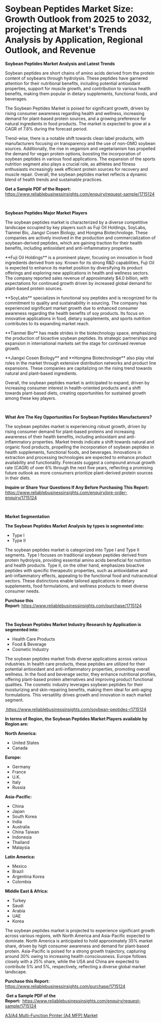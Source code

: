 <p><h1>Soybean Peptides Market Size: Growth Outlook from 2025 to 2032, projecting at Market's Trends Analysis by Application, Regional Outlook, and Revenue</h1></p><p><strong>Soybean Peptides Market Analysis and Latest Trends</strong></p>
<p><p>Soybean peptides are short chains of amino acids derived from the protein content of soybeans through hydrolysis. These peptides have garnered attention for their nutritional benefits, including potential antioxidant properties, support for muscle growth, and contribution to various health benefits, making them popular in dietary supplements, functional foods, and beverages.</p><p>The Soybean Peptides Market is poised for significant growth, driven by rising consumer awareness regarding health and wellness, increasing demand for plant-based protein sources, and a growing preference for natural ingredients in food products. The market is expected to grow at a CAGR of 7.8% during the forecast period. </p><p>Trend-wise, there is a notable shift towards clean label products, with manufacturers focusing on transparency and the use of non-GMO soybean sources. Additionally, the rise in veganism and vegetarianism has propelled the demand for vegan protein options, boosting the incorporation of soybean peptides in various food applications. The expansion of the sports nutrition segment also plays a crucial role, as athletes and fitness enthusiasts increasingly seek efficient protein sources for recovery and muscle repair. Overall, the soybean peptides market reflects a dynamic blend of health trends and sustainable practices.</p></p>
<p><strong>Get a Sample PDF of the Report:&nbsp;</strong> <a href="https://www.reliablebusinessinsights.com/enquiry/request-sample/1715124?utm_campaign=3133&utm_medium=2&utm_source=Github&utm_content=ia&utm_term=28032025&utm_id=soybean-peptides">https://www.reliablebusinessinsights.com/enquiry/request-sample/1715124</a></p>
<p>&nbsp;</p>
<p><strong>Soybean Peptides Major Market Players</strong></p>
<p><p>The soybean peptides market is characterized by a diverse competitive landscape occupied by key players such as Fuji Oil Holdings, SoyLabs, Tianmei Bio, Jiangxi Cosen Biology, and Hongma Biotechnologe. These companies are actively involved in the production and commercialization of soybean-derived peptides, which are gaining traction for their health benefits, including antioxidant and anti-inflammatory properties.</p><p>**Fuji Oil Holdings** is a prominent player, focusing on innovation in food ingredients derived from soy. Known for its strong R&D capabilities, Fuji Oil is expected to enhance its market position by diversifying its product offerings and exploring new applications in health and wellness sectors. The company reported sales revenue of approximately $4.0 billion, with expectations for continued growth driven by increased global demand for plant-based protein sources.</p><p>**SoyLabs** specializes in functional soy peptides and is recognized for its commitment to quality and sustainability in sourcing. The company has experienced significant market growth due to enhanced consumer awareness regarding the health benefits of soy products. Its focus on innovative applications in food, dietary supplements, and sports nutrition contributes to its expanding market reach.</p><p>**Tianmei Bio** has made strides in the biotechnology space, emphasizing the production of bioactive soybean peptides. Its strategic partnerships and expansion in international markets set the stage for continued revenue growth. </p><p>**Jiangxi Cosen Biology** and **Hongma Biotechnologe** also play vital roles in the market through extensive distribution networks and product line expansions. These companies are capitalizing on the rising trend towards natural and plant-based ingredients.</p><p>Overall, the soybean peptides market is anticipated to expand, driven by increasing consumer interest in health-oriented products and a shift towards plant-based diets, creating opportunities for sustained growth among these key players.</p></p>
<p>&nbsp;</p>
<p><strong>What Are The Key Opportunities For Soybean Peptides Manufacturers?</strong></p>
<p><p>The soybean peptides market is experiencing robust growth, driven by rising consumer demand for plant-based proteins and increasing awareness of their health benefits, including antioxidant and anti-inflammatory properties. Market trends indicate a shift towards natural and organic food products, propelling the incorporation of soybean peptides in health supplements, functional foods, and beverages. Innovations in extraction and processing technologies are expected to enhance product availability and functionality. Forecasts suggest a compound annual growth rate (CAGR) of over 6% through the next five years, reflecting a promising future outlook as more consumers prioritize plant-derived protein sources in their diets.</p></p>
<p><strong>Inquire or Share Your Questions If Any Before Purchasing This Report:</strong> <a href="https://www.reliablebusinessinsights.com/enquiry/pre-order-enquiry/1715124?utm_campaign=3133&utm_medium=2&utm_source=Github&utm_content=ia&utm_term=28032025&utm_id=soybean-peptides">https://www.reliablebusinessinsights.com/enquiry/pre-order-enquiry/1715124</a></p>
<p>&nbsp;</p>
<p><strong>Market Segmentation</strong></p>
<p><strong>The Soybean Peptides Market Analysis by types is segmented into:</strong></p>
<p><ul><li>Type I</li><li>Type II</li></ul></p>
<p><p>The soybean peptides market is categorized into Type I and Type II segments. Type I focuses on traditional soybean peptides derived from protein hydrolysis, providing essential amino acids beneficial for nutrition and health products. Type II, on the other hand, emphasizes bioactive peptides with specific therapeutic properties, such as antioxidative and anti-inflammatory effects, appealing to the functional food and nutraceutical sectors. These distinctions enable tailored applications in dietary supplements, food formulations, and wellness products to meet diverse consumer needs.</p></p>
<p><strong>Purchase this Report:&nbsp;</strong><a href="https://www.reliablebusinessinsights.com/purchase/1715124?utm_campaign=3133&utm_medium=2&utm_source=Github&utm_content=ia&utm_term=28032025&utm_id=soybean-peptides">https://www.reliablebusinessinsights.com/purchase/1715124</a></p>
<p>&nbsp;</p>
<p><strong>The Soybean Peptides Market Industry Research by Application is segmented into:</strong></p>
<p><ul><li>Health Care Products</li><li>Food & Beverage</li><li>Cosmetic Industry</li></ul></p>
<p><p>The soybean peptides market finds diverse applications across various industries. In health care products, these peptides are utilized for their potential antioxidant and anti-inflammatory properties, promoting overall wellness. In the food and beverage sector, they enhance nutritional profiles, offering plant-based protein alternatives and improving product functional qualities. The cosmetic industry leverages soybean peptides for their moisturizing and skin-repairing benefits, making them ideal for anti-aging formulations. This versatility drives growth and innovation in each market segment.</p></p>
<p><a href="https://www.reliablebusinessinsights.com/soybean-peptides-r1715124?utm_campaign=3133&utm_medium=2&utm_source=Github&utm_content=ia&utm_term=28032025&utm_id=soybean-peptides">&nbsp;https://www.reliablebusinessinsights.com/soybean-peptides-r1715124</a></p>
<p><strong>In terms of Region, the Soybean Peptides Market Players available by Region are:</strong></p>
<p>
    <p> <strong> North America: </strong>
        <ul>
            <li>United States</li>
            <li>Canada</li>
        </ul>
        </p> 
    <p> <strong> Europe: </strong>
        <ul>
            <li>Germany</li>
            <li>France</li>
            <li>U.K.</li>
            <li>Italy</li>
            <li>Russia</li>
        </ul>
        </p> 
    <p> <strong> Asia-Pacific: </strong>
        <ul>
            <li>China</li>
            <li>Japan</li>
            <li>South Korea</li>
            <li>India</li>
            <li>Australia</li>
            <li>China Taiwan</li>
            <li>Indonesia</li>
            <li>Thailand</li>
            <li>Malaysia</li>
        </ul>
        </p> 
    <p> <strong> Latin America: </strong>
        <ul>
            <li>Mexico</li>
            <li>Brazil</li>
            <li>Argentina Korea</li>
            <li>Colombia</li>
        </ul>
        </p> 
    <p> <strong> Middle East & Africa: </strong>
        <ul>
            <li>Turkey</li>
            <li>Saudi</li>
            <li>Arabia</li>
            <li>UAE</li>
            <li>Korea</li>
        </ul>
    </p>
    </p>
<p><p>The soybean peptides market is projected to experience significant growth across various regions, with North America and Asia-Pacific expected to dominate. North America is anticipated to hold approximately 35% market share, driven by high consumer awareness and demand for plant-based protein. Asia-Pacific is poised for a strong growth trajectory, capturing around 30% owing to increasing health consciousness. Europe follows closely with a 25% share, while the USA and China are expected to contribute 5% and 5%, respectively, reflecting a diverse global market landscape.</p></p>
<p><strong>Purchase this Report: </strong><a href="https://www.reliablebusinessinsights.com/purchase/1715124?utm_campaign=3133&utm_medium=2&utm_source=Github&utm_content=ia&utm_term=28032025&utm_id=soybean-peptides">https://www.reliablebusinessinsights.com/purchase/1715124</a></p>
<p>&nbsp;<strong>Get a Sample PDF of the Report:&nbsp;&nbsp;</strong><a href="https://www.reliablebusinessinsights.com/enquiry/request-sample/1715124?utm_campaign=3133&utm_medium=2&utm_source=Github&utm_content=ia&utm_term=28032025&utm_id=soybean-peptides">https://www.reliablebusinessinsights.com/enquiry/request-sample/1715124</a></p>
<p><strong></strong></p>
<p><p><a href="https://github.com/rianttegang/Market-Research-Report-List-1/blob/main/a3a4-multi-function-printer-a4-mfp-market.md?utm_campaign=3133&utm_medium=2&utm_source=Github&utm_content=ia&utm_term=28032025&utm_id=soybean-peptides">A3/A4 Multi-Function Printer (A4 MFP) Market</a></p></p>